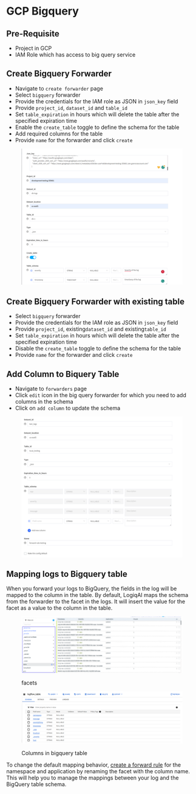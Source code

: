 # GCP Bigquery

## Pre-Requisite

* Project in GCP
* IAM Role which has access to big query service

## Create Bigquery Forwarder

* Navigate to `create forwarder` page
* Select `bigquery` forwarder
* Provide the credentials for the IAM role as JSON  in `json_key` field
* Provide `project_id`, `dataset_id` and `table_id`
* Set `table_expiration` in hours which will delete the table after the specified expiration time
* Enable the `create_table` toggle to define the schema for the table
* Add required columns for the table
* Provide `name` for the forwarder and click `create`

<figure><img src="../.gitbook/assets/image (2) (1).png" alt=""><figcaption></figcaption></figure>

## Create Bigquery Forwarder with existing table

* Select `bigquery` forwarder
* Provide the credentials for the IAM role as JSON  in `json_key` field
* Provide `project_id`, existing`dataset_id` and  existing`table_id`
* Set `table_expiration` in hours which will delete the table after the specified expiration time
* Disable the `create_table` toggle to define the schema for the table
* Provide `name` for the forwarder and click `create`



## Add Column to Biquery Table

* Navigate to `forwarders` page
* Click `edit` icon in the big query forwarder for which you need to add columns in the schema
* Click on `add column` to update the schema

<figure><img src="../.gitbook/assets/image (4).png" alt=""><figcaption></figcaption></figure>

## Mapping logs to Bigquery table

When you forward your logs to BigQuery, the fields in the log will be mapped to the column in the table. By default, LogiqAI maps the schema from the forwarder to the facet in the logs. It will insert the value for the facet as a value to the column in the table.

<figure><img src="../.gitbook/assets/Screenshot from 2023-04-10 18-07-03.png" alt=""><figcaption><p>facets</p></figcaption></figure>

<figure><img src="../.gitbook/assets/image (1) (1).png" alt=""><figcaption><p>Columns in bigquery table</p></figcaption></figure>

To change the default mapping behavior, [create a forward rule](https://docs.logiq.ai/data-management/forward) for the namespace and application by renaming the facet with the column name. This will help you to manage the mappings between your log and the BigQuery table schema.


